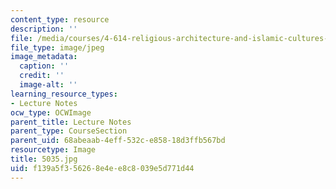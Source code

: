 ```yaml
---
content_type: resource
description: ''
file: /media/courses/4-614-religious-architecture-and-islamic-cultures-fall-2002/f139a5f356268e4ee8c8039e5d771d44_5035.jpg
file_type: image/jpeg
image_metadata:
  caption: ''
  credit: ''
  image-alt: ''
learning_resource_types:
- Lecture Notes
ocw_type: OCWImage
parent_title: Lecture Notes
parent_type: CourseSection
parent_uid: 68abeaab-4eff-532c-e858-18d3ffb567bd
resourcetype: Image
title: 5035.jpg
uid: f139a5f3-5626-8e4e-e8c8-039e5d771d44
---
```

